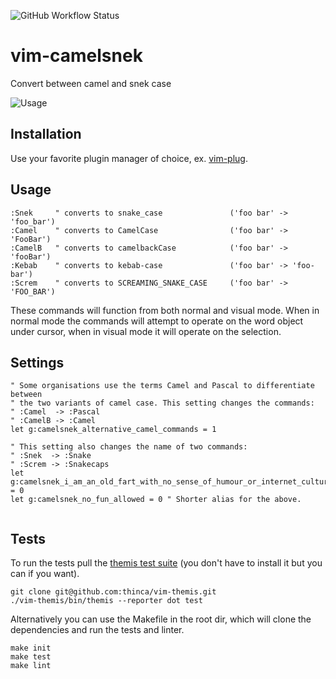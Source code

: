 ![GitHub Workflow Status](https://img.shields.io/github/workflow/status/nicwest/vim-camelsnek/test)

# vim-camelsnek

Convert between camel and snek case

![Usage](https://user-images.githubusercontent.com/8506829/95635740-dd389100-0a52-11eb-8c25-c6b215f9fc7f.gif)

Installation
------------

Use your favorite plugin manager of choice, ex. [vim-plug](https://github.com/junegunn/vim-plug).

Usage
-----

```viml
:Snek     " converts to snake_case               ('foo bar' -> 'foo_bar')
:Camel    " converts to CamelCase                ('foo bar' -> 'FooBar')
:CamelB   " converts to camelbackCase            ('foo bar' -> 'fooBar')
:Kebab    " converts to kebab-case               ('foo bar' -> 'foo-bar')
:Screm    " converts to SCREAMING_SNAKE_CASE     ('foo bar' -> 'FOO_BAR')
```

These commands will function from both normal and visual mode. When in normal
mode the commands will attempt to operate on the word object under cursor,
when in visual mode it will operate on the selection.

Settings
--------

```viml
" Some organisations use the terms Camel and Pascal to differentiate between
" the two variants of camel case. This setting changes the commands:
" :Camel  -> :Pascal
" :CamelB -> :Camel
let g:camelsnek_alternative_camel_commands = 1

" This setting also changes the name of two commands:
" :Snek  -> :Snake
" :Screm -> :Snakecaps
let g:camelsnek_i_am_an_old_fart_with_no_sense_of_humour_or_internet_culture = 0
let g:camelsnek_no_fun_allowed = 0 " Shorter alias for the above.


```

Tests
-----

To run the tests pull the [themis test suite](https://github.com/thinca/vim-themis)
(you don't have to install it but you can if you want).

```shell
git clone git@github.com:thinca/vim-themis.git
./vim-themis/bin/themis --reporter dot test
```

Alternatively you can use the Makefile in the root dir, which will clone the
dependencies and run the tests and linter.

```shell
make init
make test
make lint
```
